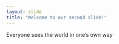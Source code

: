 ```yaml
---
layout: slide
title: "Welcome to our second slide!"
---
```

Everyone sees the world in one’s own way
